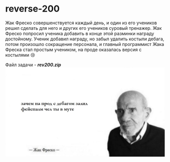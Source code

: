 # reverse-200 

Жак Фреско совершенствуется каждый день, и один из его учеников решил сделать для него и других его учеников суровый тренажер. Жак Фреско попросил ученика добавить в конце этой разминки награду достойному. Ученик добавил награду, но забыл удалить костыли дебага, потом произошло сокращение персонала, и главный программист Жака Фреска стал простым учеником, на проде оказалась версия с костылями 😢


Файл задачи - ***rev200.zip***
![](/reverse200/static/fresco2.jpg)